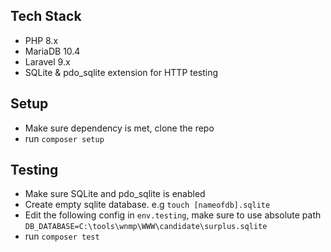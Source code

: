 ## Tech Stack

- PHP 8.x
- MariaDB 10.4
- Laravel 9.x
- SQLite & pdo_sqlite extension for HTTP testing

## Setup

- Make sure dependency is met, clone the repo
- run `composer setup`

## Testing

- Make sure SQLite and pdo_sqlite is enabled
- Create empty sqlite database. e.g `touch [nameofdb].sqlite`
- Edit the following config in `env.testing`, make sure to use absolute path
    `DB_DATABASE=C:\tools\wnmp\WWW\candidate\surplus.sqlite`
- run `composer test`
